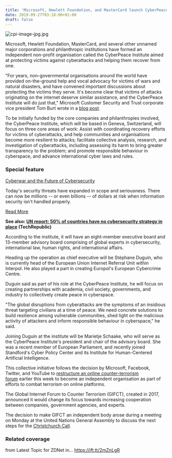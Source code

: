 ```yaml
---
title: 'Microsoft, Hewlett Foundation, and MasterCard launch CyberPeace Institute'
date: 2019-09-27T03:18:00+01:00
draft: false
---
```


![cpi-image-jpg.jpg](https://zdnet1.cbsistatic.com/hub/i/2019/09/27/e6838cd3-c765-4f7f-a198-ab4eb3db5899/d9c6865e6acd9ffe903f490fb42f90c1/cpi-image-jpg.jpg)

Microsoft, Hewlett Foundation, MasterCard, and several other unnamed major corporations and philanthropic institutions have formed an independent non-profit organisation called the CyberPeace Institute aimed at protecting victims against cyberattacks and helping them recover from one.

"For years, non-governmental organisations around the world have provided on-the-ground help and vocal advocacy for victims of wars and natural disasters, and have convened important discussions about protecting the victims they serve. It's become clear that victims of attacks originating on the internet deserve similar assistance, and the CyberPeace Institute will do just that," Microsoft Customer Security and Trust corporate vice president Tom Burt wrote in a [blog post](https://blogs.microsoft.com/on-the-issues/2019/09/26/cyberpeace-institute-fills-a-critical-need-for-cyberattack-victims/).

To be initially funded by the core companies and philanthropies involved, the CyberPeace Institute, which will be based in Geneva, Switzerland, will focus on three core areas of work: Assist with coordinating recovery efforts for victims of cyberattacks, and help communities and organisations become more resilient to attacks; facilitate collective analysis, research, and investigation of cyberattacks, including assessing its harm to bring greater transparency to the problem; and promote responsible behaviour in cyberspace, and advance international cyber laws and rules.

### Special feature

[Cyberwar and the Future of Cybersecurity](https://www.zdnet.com/topic/cyberwar-and-the-future-of-cybersecurity/)

Today's security threats have expanded in scope and seriousness. There can now be millions -- or even billions -- of dollars at risk when information security isn't handled properly.

[Read More](https://www.zdnet.com/topic/cyberwar-and-the-future-of-cybersecurity/)

**See also: [UN report: 50% of countries have no cybersecurity strategy in place](https://www.techrepublic.com/article/un-report-50-of-countries-have-no-cybersecurity-strategy-in-place/) (TechRepublic)** 

According to the institute, it will have an eight-member executive board and 13-member advisory board comprising of global experts in cybersecurity, international law, human rights, and international affairs.

Heading up the operation as chief executive will be Stéphane Duguin, who is currently head of the European Union Internet Referral Unit within Interpol. He also played a part in creating Europol's European Cybercrime Centre.

Duguin said as part of his role at the CyberPeace Institute, he will focus on creating partnerships with academia, civil society, governments, and industry to collectively create peace in cyberspace.

"The global disruptions from cyberattacks are the symptoms of an insidious threat targeting civilians at a time of peace. We need concrete solutions to build resilience among vulnerable communities, shed light on the malicious activity of attackers and inform responsible behaviour in cyberspace," he said.

Joining Duguin at the institute will be Marietje Schaake, who will serve as the CyberPeace Institute's president and chair of the advisory board. She was a recent member of European Parliament, and recently joined Standford's Cyber Policy Center and its Institute for Human-Centered Artificial Intelligence.

This collective initiative follows the decision by Microsoft, Facebook, Twitter, and YouTube to [restructure an online counter-terrorism forum](https://www.zdnet.com/article/facebook-microsoft-twitter-youtube-overhaul-counter-terrorism-efforts-for-christchurch-call/) earlier this week to become an independent organisation as part of efforts to combat terrorism on online platforms. 

The Global Internet Forum to Counter Terrorism (GIFCT), created in 2017, announced it would change its focus towards increasing cooperation between companies, government agencies, and experts.

The decision to make GIFCT an independent body arose during a meeting on Monday at the United Nations General Assembly to discuss the next steps for the [Christchurch Call](https://www.zdnet.com/article/christchurch-call-26-members-pledge-to-eliminate-terrorist-and-violent-extremist-content-online/).

### Related coverage

  
  
from Latest Topic for ZDNet in... https://ift.tt/2mZnLgR